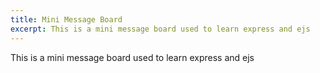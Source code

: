 ```yaml
---
title: Mini Message Board
excerpt: This is a mini message board used to learn express and ejs
---
```


This is a mini message board used to learn express and ejs
